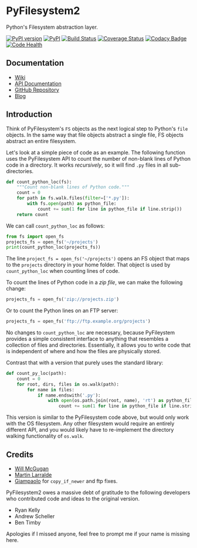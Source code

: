 PyFilesystem2
=============

Python's Filesystem abstraction layer.

[![PyPI version](https://badge.fury.io/py/fs.svg)](https://badge.fury.io/py/fs)
[![PyPI](https://img.shields.io/pypi/pyversions/fs.svg)](https://pypi.python.org/pypi/fs/)
[![Build Status](https://travis-ci.org/PyFilesystem/pyfilesystem2.svg?branch=master)](https://travis-ci.org/PyFilesystem/pyfilesystem2)
[![Coverage Status](https://coveralls.io/repos/github/PyFilesystem/pyfilesystem2/badge.svg)](https://coveralls.io/github/PyFilesystem/pyfilesystem2)
[![Codacy Badge](https://api.codacy.com/project/badge/Grade/30ad6445427349218425d93886ade9ee)](https://www.codacy.com/app/will-mcgugan/pyfilesystem2?utm_source=github.com&amp;utm_medium=referral&amp;utm_content=PyFilesystem/pyfilesystem2&amp;utm_campaign=Badge_Grade)
[![Code Health](https://landscape.io/github/PyFilesystem/pyfilesystem2/master/landscape.svg?style=flat)](https://landscape.io/github/PyFilesystem/pyfilesystem2/master)

Documentation
-------------

* [Wiki](https://www.pyfilesystem.org)
* [API Documentation](https://pyfilesystem2.readthedocs.io/en/latest/)
* [GitHub Repository](https://github.com/PyFilesystem/pyfilesystem2)
* [Blog](https://www.willmcgugan.com/tag/fs/)


Introduction
------------

Think of PyFilesystem's ``FS`` objects as the next logical step to
Python's ``file`` objects. In the same way that file objects abstract a
single file, FS objects abstract an entire filesystem.

Let's look at a simple piece of code as an example. The following
function uses the PyFilesystem API to count the number of non-blank
lines of Python code in a directory. It works *recursively*, so it will
find ``.py`` files in all sub-directories.

```python
def count_python_loc(fs):
    """Count non-blank lines of Python code."""
    count = 0
    for path in fs.walk.files(filter=['*.py']):
        with fs.open(path) as python_file:
            count += sum(1 for line in python_file if line.strip())
    return count
```

We can call `count_python_loc` as follows:

```python
from fs import open_fs
projects_fs = open_fs('~/projects')
print(count_python_loc(projects_fs))
```

The line `project_fs = open_fs('~/projects')` opens an FS object that
maps to the ``projects`` directory in your home folder. That object is
used by `count_python_loc` when counting lines of code.

To count the lines of Python code in a *zip file*, we can make the
following change:

```python
projects_fs = open_fs('zip://projects.zip')
```

Or to count the Python lines on an FTP server:

```python
projects_fs = open_fs('ftp://ftp.example.org/projects')
```

No changes to `count_python_loc` are necessary, because PyFileystem
provides a simple consistent interface to anything that resembles a
collection of files and directories. Essentially, it allows you to write
code that is independent of where and how the files are physically
stored.

Contrast that with a version that purely uses the standard library:

```python
def count_py_loc(path):
    count = 0
    for root, dirs, files in os.walk(path):
        for name in files:
            if name.endswith('.py'):
                with open(os.path.join(root, name), 'rt') as python_file:
                    count += sum(1 for line in python_file if line.strip())
```

This version is similar to the PyFilesystem code above, but would only
work with the OS filesystem. Any other filesystem would require an
entirely different API, and you would likely have to re-implement the
directory walking functionality of `os.walk`.

Credits
-------

* [Will McGugan](https://github.com/willmcgugan)
* [Martin Larralde](https://github.com/althonos)
* [Giampaolo](https://github.com/gpcimino) for `copy_if_newer` and ftp fixes.

PyFilesystem2 owes a massive debt of gratitude to the following
developers who contributed code and ideas to the original version.

* Ryan Kelly
* Andrew Scheller
* Ben Timby

Apologies if I missed anyone, feel free to prompt me if your name is
missing here.
